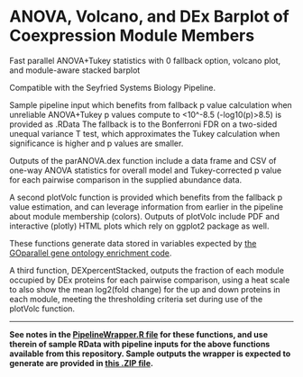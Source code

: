 # ANOVA, Volcano, and DEx Barplot of Coexpression Module Members
Fast parallel ANOVA+Tukey statistics with 0 fallback option, volcano plot, and module-aware stacked barplot

Compatible with the Seyfried Systems Biology Pipeline.

Sample pipeline input which benefits from fallback p value calculation when unreliable ANOVA+Tukey p values compute to <10^-8.5 (-log10(p)>8.5) is provided as .RData
The fallback is to the Bonferroni FDR on a two-sided unequal variance T test, which approximates the Tukey calculation when significance is higher and p values are smaller.

Outputs of the parANOVA.dex function include a data frame and CSV of one-way ANOVA statistics for overall model and Tukey-corrected p value for each pairwise comparison in the supplied abundance data.

A second plotVolc function is provided which benefits from the fallback p value estimation, and can leverage information from earlier in the pipeline about module membership (colors). Outputs of plotVolc include PDF and interactive (plotly) HTML plots which rely on ggplot2 package as well.

These functions generate data stored in variables expected by <a href="https://github.com/edammer/GOparallel/">the GOparallel gene ontology enrichment code</a>.

A third function, DEXpercentStacked, outputs the fraction of each module occupied by DEx proteins for each pairwise comparison, using a heat scale to also show the mean log2(fold change) for the up and down proteins in each module, meeting the thresholding criteria set during use of the plotVolc function.
_______________

<b>See notes in the <a href="https://github.com/edammer/parANOVA/blob/main/PipelineWrapper.R">PipelineWrapper.R file</a> for these functions, and use therein of sample RData with pipeline inputs for the above functions available from this repository.
Sample outputs the wrapper is expected to generate are provided in <a href="https://github.com/edammer/parANOVA/raw/main/parANOVA.dex-sampleOutput.zip">this .ZIP file</a>.</b>
